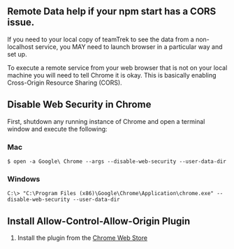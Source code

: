 ## Remote Data help if your npm start has a CORS issue.

If you need to your local copy of teamTrek to see the data from a non-localhost service, you MAY need to launch browser in a particular way and set up.

To execute a remote service from your web browser that is not on your local machine you will need to tell Chrome it is okay. This is basically enabling Cross-Origin Resource Sharing (CORS).

## Disable Web Security in Chrome

First, shutdown any running instance of Chrome and open a terminal window and execute the following:

### Mac

```
$ open -a Google\ Chrome --args --disable-web-security --user-data-dir
```

### Windows

```
C:\> "C:\Program Files (x86)\Google\Chrome\Application\chrome.exe" --disable-web-security --user-data-dir
```

## Install Allow-Control-Allow-Origin Plugin

1. Install the plugin from the [Chrome Web Store](https://chrome.google.com/webstore/detail/allow-control-allow-origi/nlfbmbojpeacfghkpbjhddihlkkiljbi)
